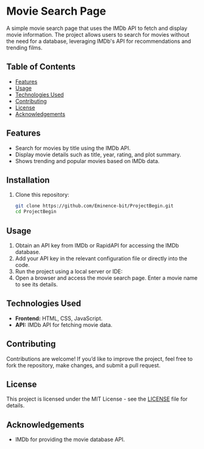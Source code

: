 # Movie Search Page

A simple movie search page that uses the IMDb API to fetch and display movie information. The project allows users to search for movies without the need for a database, leveraging IMDb's API for recommendations and trending films.

## Table of Contents
- [Features](#features)
- [Usage](#usage)
- [Technologies Used](#technologies-used)
- [Contributing](#contributing)
- [License](#license)
- [Acknowledgements](#acknowledgements)

## Features
- Search for movies by title using the IMDb API.
- Display movie details such as title, year, rating, and plot summary.
- Shows trending and popular movies based on IMDb data.

## Installation

1. Clone this repository:
    ```bash
    git clone https://github.com/Eminence-bit/ProjectBegin.git
    cd ProjectBegin
    ```

## Usage

1. Obtain an API key from IMDb or RapidAPI for accessing the IMDb database.
2. Add your API key in the relevant configuration file or directly into the code.
3. Run the project using a local server or IDE:
4. Open a browser and access the movie search page. Enter a movie name to see its details.

## Technologies Used

- **Frontend:** HTML, CSS, JavaScript.
- **API:** IMDb API for fetching movie data.

## Contributing

Contributions are welcome! If you’d like to improve the project, feel free to fork the repository, make changes, and submit a pull request.

## License

This project is licensed under the MIT License - see the [LICENSE](LICENSE) file for details.

## Acknowledgements

- IMDb for providing the movie database API.
